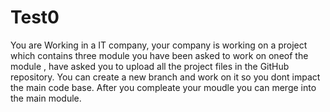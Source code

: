 # Test0

You are Working in a IT company, your company is working on a project which contains three module you have been asked to work on oneof the module , have asked you to upload all the project files in the GitHub repository. You can create a new branch and work on it so you dont impact the main code base. After you compleate your moudle you can merge into the main module. 
